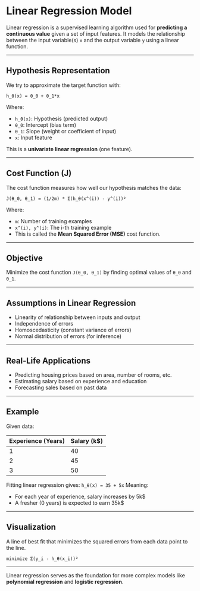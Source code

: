 # Linear Regression Model

Linear regression is a supervised learning algorithm used for **predicting a continuous value** given a set of input features. It models the relationship between the input variable(s) `x` and the output variable `y` using a linear function.

---

## Hypothesis Representation

We try to approximate the target function with:

`h_θ(x) = θ_0 + θ_1*x`

Where:
- `h_θ(x)`: Hypothesis (predicted output)
- `θ_0`: Intercept (bias term)
- `θ_1`: Slope (weight or coefficient of input)
- `x`: Input feature

This is a **univariate linear regression** (one feature).

---

## Cost Function (J)

The cost function measures how well our hypothesis matches the data:

`J(θ_0, θ_1) = (1/2m) * Σ(h_θ(x^(i)) - y^(i))²`

Where:
- `m`: Number of training examples
- `x^(i), y^(i)`: The i-th training example
- This is called the **Mean Squared Error (MSE)** cost function.

---

## Objective

Minimize the cost function `J(θ_0, θ_1)` by finding optimal values of `θ_0` and `θ_1`.

---

## Assumptions in Linear Regression
- Linearity of relationship between inputs and output
- Independence of errors
- Homoscedasticity (constant variance of errors)
- Normal distribution of errors (for inference)

---

## Real-Life Applications
- Predicting housing prices based on area, number of rooms, etc.
- Estimating salary based on experience and education
- Forecasting sales based on past data

---

## Example
Given data:

| Experience (Years) | Salary (k$) |
|-------------------|-------------|
| 1                 | 40          |
| 2                 | 45          |
| 3                 | 50          |

Fitting linear regression gives:
`h_θ(x) = 35 + 5x`
Meaning:
- For each year of experience, salary increases by 5k$
- A fresher (0 years) is expected to earn 35k$

---

## Visualization
A line of best fit that minimizes the squared errors from each data point to the line.

`minimize Σ(y_i - h_θ(x_i))²`

---

Linear regression serves as the foundation for more complex models like **polynomial regression** and **logistic regression**.